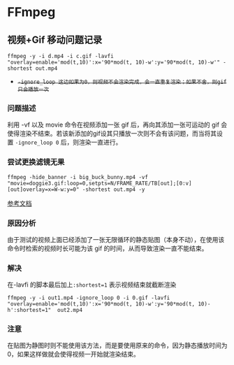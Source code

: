 # FFmpeg

## 视频+Gif 移动问题记录

```shell
ffmpeg -y -i d.mp4 -i c.gif -lavfi "overlay=enable='mod(t,10)':x='90*mod(t, 10)-w':y='90*mod(t, 10)-w'" -shortest out.mp4
```

- ~~`-ignore_loop 这边如果为0，则视频不会渲染完成，会一直重复渲染；如果不舍，则gif只会播放一次`~~

### 问题描述

利用 -vf 以及 movie 命令在视频添加一张 gif 后，再向其添加一张可运动的 gif 会使得渲染不结束。若该新添加的gif设其只播放一次则不会有该问题，而当将其设置 `-ignore_loop 0` 后，则渲染一直进行。

### 尝试更换滤镜无果

```
ffmpeg -hide_banner -i big_buck_bunny.mp4 -vf "movie=doggie3.gif:loop=0,setpts=N/FRAME_RATE/TB[out];[0:v][out]overlay=x=W-w:y=0" -shortest out.mp4 -y
```

[参考文档](https://www.cnblogs.com/daner1257/p/14442777.html)

### 原因分析

由于测试的视频上面已经添加了一张无限循环的静态贴图（本身不动），在使用该命令时检索的视频时长可能为该 gif 的时间，从而导致渲染一直不能结束。

### 解决

在-lavfi 的脚本最后加上`:shortest=1` 表示视频结束就截断渲染

```
ffmpeg -y -i out1.mp4 -ignore_loop 0 -i 0.gif -lavfi "overlay=enable='mod(t,10)':x='90*mod(t, 10)-w':y='90*mod(t, 10)-h':shortest=1"  out2.mp4
```

### 注意

在贴图为静图时则不能使用该方法，而是要使用原来的命令，因为静态播放时间为0，如果这样做就会使得视频一开始就渲染结束。

